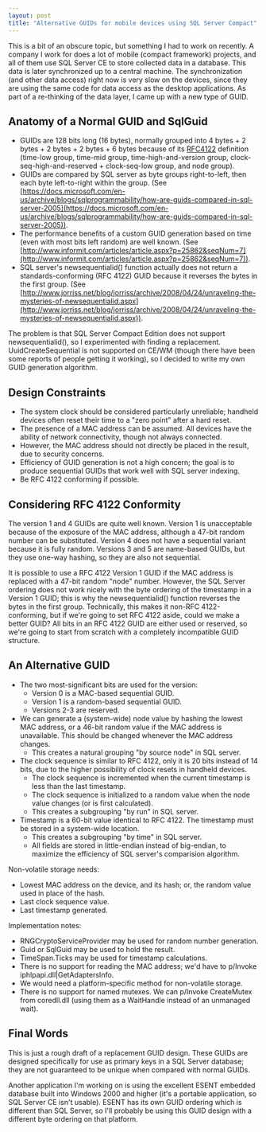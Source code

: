 ```yaml
---
layout: post
title: "Alternative GUIDs for mobile devices using SQL Server Compact"
---
```

This is a bit of an obscure topic, but something I had to work on recently. A company I work for does a lot of mobile (compact framework) projects, and all of them use SQL Server CE to store collected data in a database. This data is later synchronized up to a central machine. The synchronization (and other data access) right now is very slow on the devices, since they are using the same code for data access as the desktop applications. As part of a re-thinking of the data layer, I came up with a new type of GUID.

## Anatomy of a Normal GUID and SqlGuid

- GUIDs are 128 bits long (16 bytes), normally grouped into 4 bytes + 2 bytes + 2 bytes + 2 bytes + 6 bytes because of its [RFC4122](http://www.faqs.org/rfcs/rfc4122.html) definition (time-low group, time-mid group, time-high-and-version group, clock-seq-high-and-reserved + clock-seq-low group, and node group).
- GUIDs are compared by SQL server as byte groups right-to-left, then each byte left-to-right within the group. (See [https://docs.microsoft.com/en-us/archive/blogs/sqlprogrammability/how-are-guids-compared-in-sql-server-2005](https://docs.microsoft.com/en-us/archive/blogs/sqlprogrammability/how-are-guids-compared-in-sql-server-2005)).
- The performance benefits of a custom GUID generation based on time (even with most bits left random) are well known. (See [http://www.informit.com/articles/article.aspx?p=25862&seqNum=7](http://www.informit.com/articles/article.aspx?p=25862&seqNum=7)).
- SQL server's newsequentialid() function actually does not return a standards-conforming (RFC 4122) GUID because it reverses the bytes in the first group. (See [http://www.jorriss.net/blog/jorriss/archive/2008/04/24/unraveling-the-mysteries-of-newsequentialid.aspx](http://www.jorriss.net/blog/jorriss/archive/2008/04/24/unraveling-the-mysteries-of-newsequentialid.aspx)).

The problem is that SQL Server Compact Edition does not support newsequentialid(), so I experimented with finding a replacement. UuidCreateSequential is not supported on CE/WM (though there have been some reports of people getting it working), so I decided to write my own GUID generation algorithm.

## Design Constraints

- The system clock should be considered particularly unreliable; handheld devices often reset their time to a "zero point" after a hard reset.
- The presence of a MAC address can be assumed. All devices have the ability of network connectivity, though not always connected.
- However, the MAC address should not directly be placed in the result, due to security concerns.
- Efficiency of GUID generation is not a high concern; the goal is to produce sequential GUIDs that work well with SQL server indexing.
- Be RFC 4122 conforming if possible.

## Considering RFC 4122 Conformity

The version 1 and 4 GUIDs are quite well known. Version 1 is unacceptable because of the exposure of the MAC address, although a 47-bit random number can be substituted. Version 4 does not have a sequential variant because it is fully random. Versions 3 and 5 are name-based GUIDs, but they use one-way hashing, so they are also not sequential.

It is possible to use a RFC 4122 Version 1 GUID if the MAC address is replaced with a 47-bit random "node" number. However, the SQL Server ordering does not work nicely with the byte ordering of the timestamp in a Version 1 GUID; this is why the newsequentialid() function reverses the bytes in the first group. Technically, this makes it non-RFC 4122-conforming, but if we're going to set RFC 4122 aside, could we make a better GUID? All bits in an RFC 4122 GUID are either used or reserved, so we're going to start from scratch with a completely incompatible GUID structure.

## An Alternative GUID

- The two most-significant bits are used for the version:
  - Version 0 is a MAC-based sequential GUID.
  - Version 1 is a random-based sequential GUID.
  - Versions 2-3 are reserved.
- We can generate a (system-wide) node value by hashing the lowest MAC address, or a 46-bit random value if the MAC address is unavailable. This should be changed whenever the MAC address changes.
  - This creates a natural grouping "by source node" in SQL server.
- The clock sequence is similar to RFC 4122, only it is 20 bits instead of 14 bits, due to the higher possibility of clock resets in handheld devices.
  - The clock sequence is incremented when the current timestamp is less than the last timestamp.
  - The clock sequence is initialized to a random value when the node value changes (or is first calculated).
  - This creates a subgrouping "by run" in SQL server.
- Timestamp is a 60-bit value identical to RFC 4122. The timestamp must be stored in a system-wide location.
  - This creates a subgrouping "by time" in SQL server.
  - All fields are stored in little-endian instead of big-endian, to maximize the efficiency of SQL server's comparision algorithm.

Non-volatile storage needs:

- Lowest MAC address on the device, and its hash; or, the random value used in place of the hash.
- Last clock sequence value.
- Last timestamp generated.

Implementation notes:

- RNGCryptoServiceProvider may be used for random number generation.
- Guid or SqlGuid may be used to hold the result.
- TimeSpan.Ticks may be used for timestamp calculations.
- There is no support for reading the MAC address; we'd have to p/Invoke iphlpapi.dll\|GetAdaptersInfo.
- We would need a platform-specific method for non-volatile storage. 
- There is no support for named mutexes. We can p/Invoke CreateMutex from coredll.dll (using them as a WaitHandle instead of an unmanaged wait).

## Final Words

This is just a rough draft of a replacement GUID design. These GUIDs are designed specifically for use as primary keys in a SQL Server database; they are not guaranteed to be unique when compared with normal GUIDs.

Another application I'm working on is using the excellent ESENT embedded database built into Windows 2000 and higher (it's a portable application, so SQL Server CE isn't usable). ESENT has its own GUID ordering which is different than SQL Server, so I'll probably be using this GUID design with a different byte ordering on that platform.

